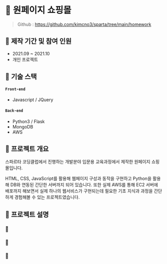 # :pushpin: 원페이지 쇼핑몰
> Github : https://github.com/kimcno3/sparta/tree/main/homework

## :paperclip: 제작 기간 및 참여 인원
- 2021.09 ~ 2021.10
- 개인 프로젝트

## :paperclip: 기술 스택

#### `Front-end`
  - Javascript / JQuery

#### `Back-end`
  - Python3 / Flask
  - MongoDB
  - AWS

## :paperclip: 프로젝트 개요
스파르타 코딩클럽에서 진행하는 개발분야 입문용 교육과정에서 제작한 원페이지 쇼핑몰입니다.

HTML, CSS, JavaScript를 활용해 웹페이지 구성과 동작을 구현하고 Python을 활용해 DB와 연동된 간단한 서버까지 되어 있습니다. 또한 실제 AWS를 통해 EC2 서버에 배포까지 해보면서 실제 하나의 웹서비스가 구현되는데 필요한 기초 지식과 과정을 간단하게 경험해볼 수 있는 프로젝트였습니다.

## :paperclip: 프로젝트 설명

### :pushpin: 

### :pushpin: 

### :pushpin: 